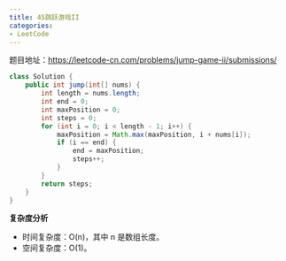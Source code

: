 ```yaml
---
title: 45跳跃游戏II
categories: 
- LeetCode
---
```


题目地址：https://leetcode-cn.com/problems/jump-game-ii/submissions/

```java
class Solution {
    public int jump(int[] nums) {
        int length = nums.length;
        int end = 0;
        int maxPosition = 0; 
        int steps = 0;
        for (int i = 0; i < length - 1; i++) {
            maxPosition = Math.max(maxPosition, i + nums[i]); 
            if (i == end) {
                end = maxPosition;
                steps++;
            }
        }
        return steps;
    }
}
```

**复杂度分析**

- 时间复杂度：O(n)，其中 n 是数组长度。
- 空间复杂度：O(1)。